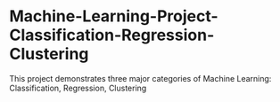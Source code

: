 # Machine-Learning-Project-Classification-Regression-Clustering
This project demonstrates three major categories of Machine Learning: Classification, Regression, Clustering
